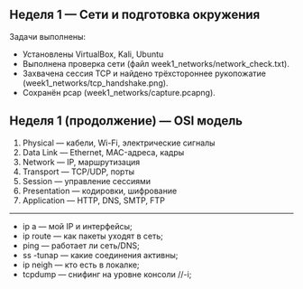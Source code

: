 ## Неделя 1 — Сети и подготовка окружения

Задачи выполнены:
- Установлены VirtualBox, Kali, Ubuntu
- Выполнена проверка сети (файл week1_networks/network_check.txt).
- Захвачена сессия TCP и найдено трёхстороннее рукопожатие (week1_networks/tcp_handshake.png).
- Сохранён pcap (week1_networks/capture.pcapng).

## Неделя 1 (продолжение) — OSI модель

1. Physical — кабели, Wi-Fi, электрические сигналы
2. Data Link — Ethernet, MAC-адреса, кадры
3. Network — IP, маршрутизация
4. Transport — TCP/UDP, порты
5. Session — управление сессиями
6. Presentation — кодировки, шифрование
7. Application — HTTP, DNS, SMTP, FTP
-----------------------------------------
- ip a — мой IP и интерфейсы;
- ip route — как пакеты уходят в сеть;
- ping — работает ли сеть/DNS;
- ss -tunap — какие соединения активны;
- ip neigh — кто есть в локалке;
- tcpdump — снифинг на уровне консоли //-i;

